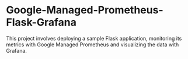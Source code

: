 # Google-Managed-Prometheus-Flask-Grafana
This project involves deploying a sample Flask application, monitoring its metrics with Google Managed Prometheus and visualizing the data with Grafana.
